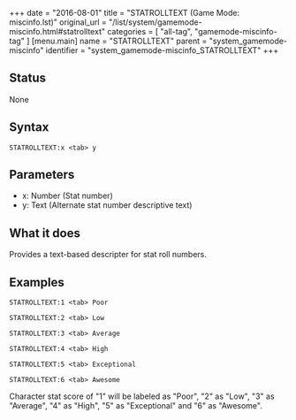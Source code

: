 +++
date = "2016-08-01"
title = "STATROLLTEXT (Game Mode: miscinfo.lst)"
original_url = "/list/system/gamemode-miscinfo.html#statrolltext"
categories = [ "all-tag", "gamemode-miscinfo-tag" ]
[menu.main]
    name = "STATROLLTEXT"
    parent = "system_gamemode-miscinfo"
    identifier = "system_gamemode-miscinfo_STATROLLTEXT"
+++

## Status

None

## Syntax

`STATROLLTEXT:x <tab>
y`

## Parameters

-   x: Number (Stat number)
-   y: Text (Alternate stat number descriptive text)



What it does
------------

Provides a text-based descripter for stat roll numbers.

Examples
--------

`STATROLLTEXT:1 <tab> Poor`

`STATROLLTEXT:2 <tab> Low`

`STATROLLTEXT:3 <tab> Average`

`STATROLLTEXT:4 <tab> High`

`STATROLLTEXT:5 <tab> Exceptional`

`STATROLLTEXT:6 <tab> Awesome`

Character stat score of "1" will be labeled as "Poor", "2" as "Low", "3"
as "Average", "4" as "High", "5" as "Exceptional" and "6" as "Awesome".

